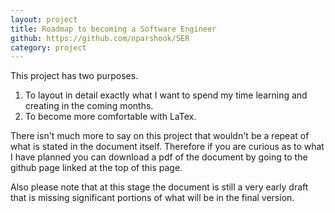 ```yaml
---
layout: project
title: Roadmap to becoming a Software Engineer
github: https://github.com/nparshook/SER
category: project
---
```


This project has two purposes.

1. To layout in detail exactly what I want to spend my time learning and creating in the coming months.
2. To become more comfortable with LaTex.

There isn't much more to say on this project that wouldn't be a repeat of what is stated in the document itself.
Therefore if you are curious as to what I have planned you can download a pdf of the document by going to the github page linked at the top of this page.

Also please note that at this stage the document is still a very early draft that is missing significant portions of what will be in the final version.
